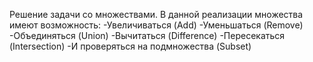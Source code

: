 Решение задачи со множествами.
В данной реализации множества имеют возможность:
-Увеличиваться (Add)
-Уменьшаться (Remove)
-Объединяться (Union)
-Вычитаться (Difference)
-Пересекаться (Intersection)
-И проверяться на подмножества (Subset)
